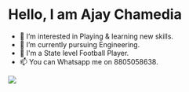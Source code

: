 <h1> Hello, I am Ajay Chamedia </h1>

- 👀 I’m interested in Playing & learning new skills.
- 🌱 I’m currently pursuing Engineering.
- 🌱 I'm a State level Football Player.
- 📫 You can Whatsapp me on 8805058638.
<img src="https://github.com/ajaychamedia">

